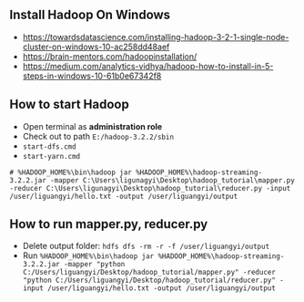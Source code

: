 ## Install Hadoop On Windows

- https://towardsdatascience.com/installing-hadoop-3-2-1-single-node-cluster-on-windows-10-ac258dd48aef
- https://brain-mentors.com/hadoopinstallation/
- https://medium.com/analytics-vidhya/hadoop-how-to-install-in-5-steps-in-windows-10-61b0e67342f8


## How to start Hadoop

- Open terminal as **administration role**
- Check out to path `E:/hadoop-3.2.2/sbin`
- `start-dfs.cmd`
- `start-yarn.cmd`

```
# %HADOOP_HOME%\bin\hadoop jar %HADOOP_HOME%\hadoop-streaming-3.2.2.jar -mapper C:\Users\ligunagyi\Desktop\hadoop_tutorial\mapper.py -reducer C:\Users\ligunagyi\Desktop\hadoop_tutorial\reducer.py -input /user/liguangyi/hello.txt -output /user/liguangyi/output
```

## How to run mapper.py, reducer.py

- Delete output folder: `hdfs dfs -rm -r -f /user/liguangyi/output`
- Run `%HADOOP_HOME%\bin\hadoop jar %HADOOP_HOME%\hadoop-streaming-3.2.2.jar -mapper "python C:/Users/liguangyi/Desktop/hadoop_tutorial/mapper.py" -reducer "python C:/Users/liguangyi/Desktop/hadoop_tutorial/reducer.py" -input /user/liguangyi/hello.txt -output /user/liguangyi/output`

